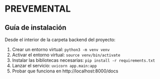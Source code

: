 # PREVEMENTAL

## Guía de instalación
Desde el interior de la carpeta backend del proyecto:

1. Crear un entorno virtual: `python3 -m venv venv`
2. Activar el entorno virtual: `source venv/bin/activate`
3. Instalar las bibliotecas necesarias: `pip install -r requirements.txt`
4. Lanzar el servicio: `uvicorn app.main:app`
5. Probar que funciona en http://localhost:8000/docs 
